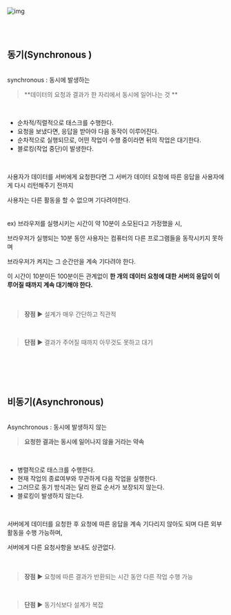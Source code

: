 <br>

![img](https://blog.kakaocdn.net/dn/B7NGH/btrUQbgl7Bq/2hIFZ9pLIjOYXNIHs2QiMk/img.png)
<br>

##  
<br>

## 동기(Synchronous )
<br>
synchronous : 동시에 발생하는
<br>

> **데이터의 요청과 결과가 한 자리에서 동시에 일어나는 것
> **
<br>

- 순차적/직렬적으로 태스크를 수행한다.
- 요청을 보냈다면, 응답을 받아야 다음 동작이 이루어진다.
- 순차적으로 실행되므로, 어떤 작업이 수행 중이라면 뒤의 작업은 대기한다.
- 블로킹(작업 중단)이 발생한다.
<br>

사용자가 데이터를 서버에게 요청한다면 그 서버가 데이터 요청에 따른 응답을 사용자에게 다시 리턴해주기 전까지<br>

사용자는 다른 활동을 할 수 없으며 기다려야한다.
<br>
<br>
<br>
ex) 브라우저를 실행시키는 시간이 약 10분이 소모된다고 가정했을 시,

브라우저가 실행되는 10분 동안 사용자는 컴퓨터의 다른 프로그램들을 동작시키지 못하며

브라우저가 켜지는 그 순간만을 계속 기다려야 한다.

이 시간이 10분이든 100분이든 관계없이 **한 개의 데이터 요청에 대한 서버의 응답이 이루어질 때까지 계속 대기해야 한다.**
<br>
<br>
<br>

> **장점**
> ▶️ 설계가 매우 간단하고 직관적
<br>

>
> **단점**
> ▶️ 결과가 주어질 때까지 아무것도 못하고 대기
<br>
<br>
<br>
<br>

## 비동기(Asynchronous)
<br>
Asynchronous : 동시에 발생하지 않는
<br>

> **요청한 결과는 동시에 일어나지 않을 거라는 약속**
<br>

- 병렬적으로 태스크를 수행한다.
- 현재 작업의 종료여부와 무관하게 다음 작업을 실행한다.
- 그러므로 동기 방식과는 달리 완료 순서가 보장되지 않는다.
- 블로킹이 발생하지 않는다.
<br>

서버에게 데이터를 요청한 후 요청에 따른 응답을 계속 기다리지 않아도 되며 다른 외부 활동을 수행 가능하며,<br>

서버에게 다른 요청사항을 보내도 상관없다.
<br>
<br>
<br>

> **장점**
> ▶️ 요청에 따른 결과가 반환되는 시간 동안 다른 작업 수행 가능
<br>

>
> **단점**
> ▶️ 동기식보다 설계가 복잡